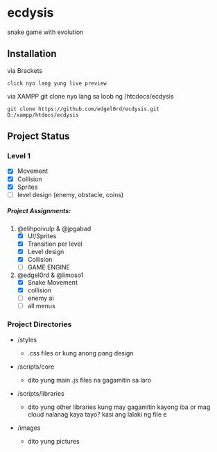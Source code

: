 
# ecdysis
snake game with evolution
## Installation
via Brackets
```
click nyo lang yung live preview
```

via XAMPP
git clone nyo lang sa loob ng <xampp-directory>/htcdocs/ecdysis
   ```
   git clone https://github.com/edgel0rd/ecdysis.git D:/xampp/htdocs/ecdysis
   ```

## Project Status
### Level 1
- [x] Movement
- [x] Collision
- [x] Sprites
- [ ] level design (enemy, obstacle, coins)

##### Project Assignments:
1. @elihpoivulp & @jpgabad 
   - [x] UI/Sprites
   - [x] Transition per level
   - [x] Level design
   - [x] Collision
   - [ ] GAME ENGINE

2. @edgel0rd & @limoso1
   - [x] Snake Movement
   - [x] collision
   - [ ] enemy ai
   - [ ] all menus

### Project Directories
- /styles
  - .css files or kung anong pang design

- /scripts/core
  - dito yung main .js files na gagamitin sa laro

- /scripts/libraries
  - dito yung other libraries kung may gagamitin kayong iba or mag cloud nalanag kaya tayo? kasi ang  lalaki ng file e

- /images
  - dito yung pictures
